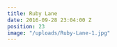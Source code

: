 ```yaml
---
title: Ruby Lane
date: 2016-09-28 23:04:00 Z
position: 23
image: "/uploads/Ruby-Lane-1.jpg"
---
```


